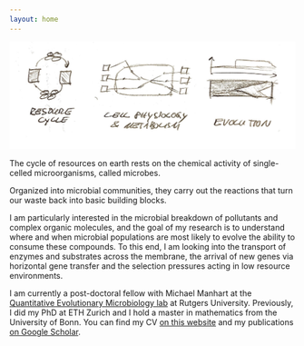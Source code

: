 ```yaml
---
layout: home
---
```


![Welcome to my research page!](welcome-to-my-page_short.jpeg "Welcome to my research page!")

The cycle of resources on earth rests on the chemical activity of single-celled microorganisms, called microbes.
<!-- their specialized metabolic abilities, often organized into so-called microbial consortia in a close physical grid. --> 
Organized into microbial communities, they carry out the reactions that turn our waste back into basic building blocks.
<!-- In the small volume of their cell, microbes are able to concentrate chemical substrates with highly specialized enzymes and carry out the reactions that turn all forms of waste back into basic building blocks. -->
I am particularly interested in the microbial breakdown of pollutants and complex organic molecules, and the goal of my research is to understand where and when microbial populations are most likely to evolve the ability to consume these compounds.
To this end, I am looking into the transport of enzymes and substrates across the membrane, the arrival of new genes via  horizontal gene transfer and the selection pressures acting in low resource environments. 

I am currently a post-doctoral fellow with Michael Manhart at the [Quantitative Evolutionary Microbiology lab](https://qevomicrolab.org/) at Rutgers University.
Previously, I did my PhD at ETH Zurich and I hold a master in mathematics from the University of Bonn.
You can find my CV [on this website](./about) and my publications [on Google Scholar](https://scholar.google.com/citations?user=--24NSEAAAAJ).


